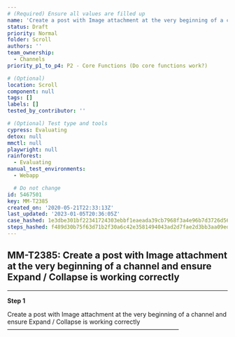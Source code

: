 ```yaml
---
# (Required) Ensure all values are filled up
name: 'Create a post with Image attachment at the very beginning of a channel and ensure Expand / Collapse is working correctly'
status: Draft
priority: Normal
folder: Scroll
authors: ''
team_ownership:
  - Channels
priority_p1_to_p4: P2 - Core Functions (Do core functions work?)

# (Optional)
location: Scroll
component: null
tags: []
labels: []
tested_by_contributor: ''

# (Optional) Test type and tools
cypress: Evaluating
detox: null
mmctl: null
playwright: null
rainforest:
  - Evaluating
manual_test_environments:
  - Webapp

  # Do not change
id: 5467501
key: MM-T2385
created_on: '2020-05-21T22:33:13Z'
last_updated: '2023-01-05T20:36:05Z'
case_hashed: 1e3dbe301bf22341724303ebbf1eaeada39cb7968f3a4e96b7d3726d5636d68e557ec9fabed0a9d64713c4ac0bf46c8b
steps_hashed: f489d30b75f63d71b2f30a6c42e3581494043ad2d7fae2d3bb3aa09edcfb9a692df9e0bfb5432e26fd2486074f903109
---
```


<!-- (Auto-generated) Based on frontmatter's "key" and "name" -->

## MM-T2385: Create a post with Image attachment at the very beginning of a channel and ensure Expand / Collapse is working correctly

---

**Step 1**

Create a post with Image attachment at the very beginning of a channel and ensure Expand / Collapse is working correctly\
————————————————————————————
